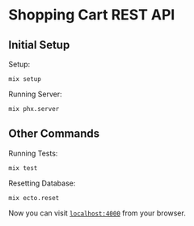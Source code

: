 # Shopping Cart REST API

## Initial Setup

Setup:

```shell
mix setup
```

Running Server:

```shell
mix phx.server
```

## Other Commands

Running Tests:

```shell
mix test
```

Resetting Database:

```shell
mix ecto.reset
```

Now you can visit [`localhost:4000`](http://localhost:4000) from your browser.
